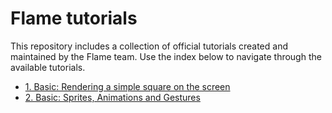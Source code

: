 # Flame tutorials

This repository includes a collection of official tutorials created and maintained by the Flame team. Use the index below to navigate through the available tutorials.

 - [1. Basic: Rendering a simple square on the screen](./1_basic_square/README.md)
 - [2. Basic: Sprites, Animations and Gestures](./2_sprite_animations_gestures/README.md)
